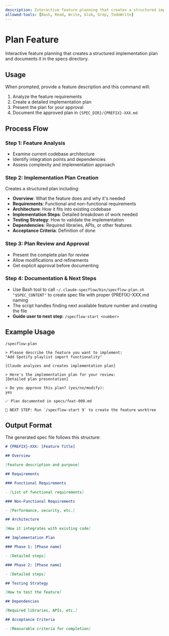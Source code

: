 ```yaml
---
description: Interactive feature planning that creates a structured implementation plan
allowed-tools: [Bash, Read, Write, Glob, Grep, TodoWrite]
---
```


# Plan Feature

Interactive feature planning that creates a structured implementation plan and documents it in the specs directory.

## Usage

When prompted, provide a feature description and this command will:

1. Analyze the feature requirements
2. Create a detailed implementation plan
3. Present the plan for your approval
4. Document the approved plan in `{SPEC_DIR}/{PREFIX}-XXX.md`

## Process Flow

### Step 1: Feature Analysis

- Examine current codebase architecture
- Identify integration points and dependencies
- Assess complexity and implementation approach

### Step 2: Implementation Plan Creation

Creates a structured plan including:

- **Overview**: What the feature does and why it's needed
- **Requirements**: Functional and non-functional requirements
- **Architecture**: How it fits into existing codebase
- **Implementation Steps**: Detailed breakdown of work needed
- **Testing Strategy**: How to validate the implementation
- **Dependencies**: Required libraries, APIs, or other features
- **Acceptance Criteria**: Definition of done

### Step 3: Plan Review and Approval

- Present the complete plan for review
- Allow modifications and refinements
- Get explicit approval before documenting

### Step 4: Documentation & Next Steps

- Use Bash tool to call `~/.claude-specflow/bin/specflow-plan.sh "$SPEC_CONTENT"` to create spec file with proper {PREFIX}-XXX.md naming
- The script handles finding next available feature number and creating the file
- **Guide user to next step**: `/specflow-start <number>`

## Example Usage

```
/specflow-plan

> Please describe the feature you want to implement:
"Add Spotify playlist import functionality"

[Claude analyzes and creates implementation plan]

> Here's the implementation plan for your review:
[Detailed plan presentation]

> Do you approve this plan? (yes/no/modify):
yes

✅ Plan documented in specs/feat-009.md

🚀 NEXT STEP: Run `/specflow-start 9` to create the feature worktree
```

## Output Format

The generated spec file follows this structure:

```markdown
# {PREFIX}-XXX: [Feature Title]

## Overview

[Feature description and purpose]

## Requirements

### Functional Requirements

- [List of functional requirements]

### Non-Functional Requirements

- [Performance, security, etc.]

## Architecture

[How it integrates with existing code]

## Implementation Plan

### Phase 1: [Phase name]

- [Detailed steps]

### Phase 2: [Phase name]

- [Detailed steps]

## Testing Strategy

[How to test the feature]

## Dependencies

[Required libraries, APIs, etc.]

## Acceptance Criteria

- [Measurable criteria for completion]
```

